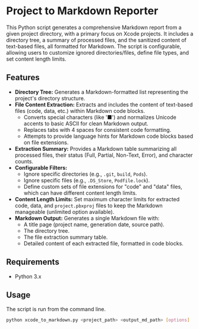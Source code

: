 # Project to Markdown Reporter

This Python script generates a comprehensive Markdown report from a given project directory, with a primary focus on Xcode projects. It includes a directory tree, a summary of processed files, and the sanitized content of text-based files, all formatted for Markdown. The script is configurable, allowing users to customize ignored directories/files, define file types, and set content length limits.

## Features

* **Directory Tree:** Generates a Markdown-formatted list representing the project's directory structure.
* **File Content Extraction:** Extracts and includes the content of text-based files (code, data, etc.) within Markdown code blocks.
    * Converts special characters (like '■') and normalizes Unicode accents to basic ASCII for clean Markdown output.
    * Replaces tabs with 4 spaces for consistent code formatting.
    * Attempts to provide language hints for Markdown code blocks based on file extensions.
* **Extraction Summary:** Provides a Markdown table summarizing all processed files, their status (Full, Partial, Non-Text, Error), and character counts.
* **Configurable Filters:**
    * Ignore specific directories (e.g., `.git`, `build`, `Pods`).
    * Ignore specific files (e.g., `.DS_Store`, `Podfile.lock`).
    * Define custom sets of file extensions for "code" and "data" files, which can have different content length limits.
* **Content Length Limits:** Set maximum character limits for extracted code, data, and `project.pbxproj` files to keep the Markdown manageable (unlimited option available).
* **Markdown Output:** Generates a single Markdown file with:
    * A title page (project name, generation date, source path).
    * The directory tree.
    * The file extraction summary table.
    * Detailed content of each extracted file, formatted in code blocks.

## Requirements

* Python 3.x

## Usage

The script is run from the command line.

```bash
python xcode_to_markdown.py <project_path> <output_md_path> [options]


